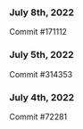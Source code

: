 ### July 8th, 2022

Commit #171112

### July 5th, 2022

Commit #314353


### July 4th, 2022

Commit #72281
